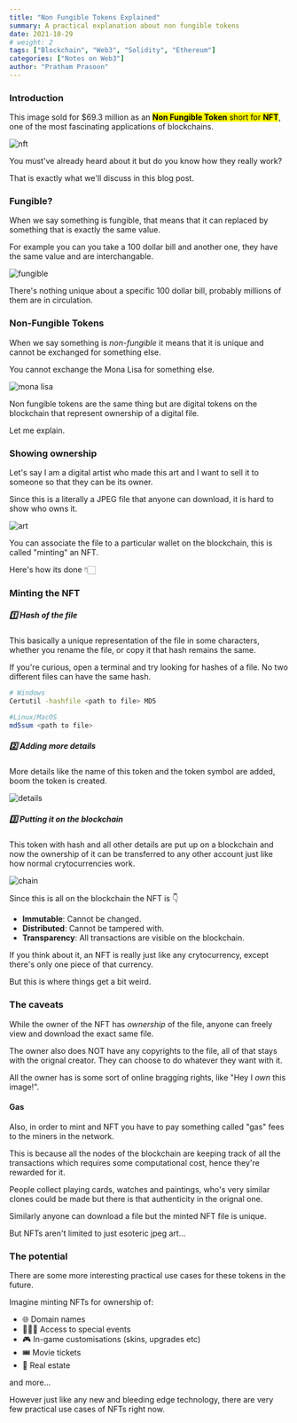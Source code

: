 ```yaml
---
title: "Non Fungible Tokens Explained"
summary: A practical explanation about non fungible tokens 
date: 2021-10-29
# weight: 2
tags: ["Blockchain", "Web3", "Solidity", "Ethereum"]
categories: ["Notes on Web3"]
author: "Pratham Prasoon"
---
```


### Introduction

This image sold for $69.3 million as an <mark>**Non Fungible Token** short for **NFT**</mark>, one of the most fascinating applications of blockchains.

![nft](images/nft.png)

You must've already heard about it but do you know how they really work?

That is exactly what we'll discuss in this blog post.

### Fungible?

When we say something is fungible, that means that it can replaced by something that is exactly the same value. 

For example you can you take a 100 dollar bill and another one, they have the same value and are interchangable.

![fungible](images/fungible.png)

There's nothing unique about a specific 100 dollar bill, probably millions of them are in circulation.

### Non-Fungible Tokens

When we say something is _non-fungible_ it means that it is unique and cannot be exchanged for something else.

You cannot exchange the Mona Lisa for something else. 

![mona lisa](images/mona.png)

Non fungible tokens are the same thing but are digital tokens on the blockchain that represent ownership of a digital file.

Let me explain.

### Showing ownership

Let's say I am a digital artist who made this art and I want to sell it to someone so that they can be its owner.

Since this is a literally a JPEG file that anyone can download, it is hard to show who owns it.

![art](images/art.png)

You can associate the file to a particular wallet on the blockchain, this is called "minting" an NFT.

Here's how its done 👇🏻 

### Minting the NFT

##### 1️⃣ Hash of the file

This basically a unique representation of the file in some characters, whether you rename the file, or copy it that hash remains the same. 

If you're curious, open a terminal and try looking for hashes of a file. No two different files can have the same hash.

```bash
# Windows
Certutil -hashfile <path to file> MD5

#Linux/MacOS
md5sum <path to file>
```

##### 2️⃣ Adding more details

More details like the name of this token and the token symbol are added, boom the token is created.

![details](images/details.png)

##### 3️⃣ Putting it on the blockchain

This token with hash and all other details are put up on a blockchain and now the ownership of it can be transferred to any other account just like how normal crytocurrencies work.

![chain](images/chain.png)

Since this is all on the blockchain the NFT is 👇

- **Immutable**: Cannot be changed.
- **Distributed**: Cannot be tampered with.
- **Transparency**: All transactions are visible on the blockchain.

If you think about it, an NFT is really just like any crytocurrency, except there's only one piece of that currency. 

But this is where things get a bit weird.

### The caveats
While the owner of the NFT has _ownership_ of the file, anyone can freely view and download the exact same file.

The owner also does NOT have any copyrights to the file, all of that stays with the orignal creator. They can choose to do whatever they want with it.

All the owner has is some sort of online bragging rights, like "Hey I _own_ this image!".

#### Gas

Also, in order to mint and NFT you have to pay something called "gas" fees to the miners in the network.

This is because all the nodes of the blockchain are keeping track of all the transactions which requires some computational cost, hence they're rewarded for it.

People collect playing cards, watches and paintings, who's very similar clones could be made but there is that authenticity in the orignal one.

Similarly anyone can download a file but the minted NFT file is unique.

But NFTs aren't limited to just esoteric jpeg art...


### The potential
There are some more interesting practical use cases for these tokens in the future. 

Imagine minting NFTs for ownership of:

- 🌐 Domain names
- 👨‍👧‍👦 Access to special events
- 🎮 In-game customisations (skins, upgrades etc)
- 🎟️ Movie tickets 
- 🏡 Real estate

and more...

However just like any new and bleeding edge technology, there are very few practical use cases of NFTs right now. 
